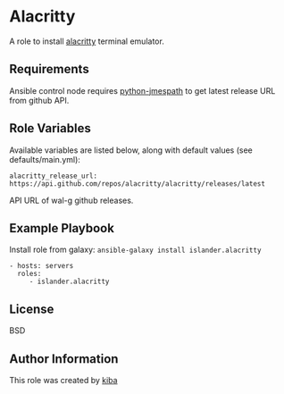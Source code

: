 Alacritty
=========

A role to install [alacritty][1] terminal emulator.

Requirements
------------

Ansible control node requires [python-jmespath][2] to get latest release URL from github API.

Role Variables
--------------

Available variables are listed below, along with default values (see defaults/main.yml):
```
alacritty_release_url: https://api.github.com/repos/alacritty/alacritty/releases/latest
```
API URL of wal-g github releases.

Example Playbook
----------------
Install role from galaxy: `ansible-galaxy install islander.alacritty`

    - hosts: servers
      roles:
         - islander.alacritty

License
-------

BSD

Author Information
------------------

This role was created by [kiba][3]

[1]: https://github.com/alacritty/alacritty
[2]: https://pypi.org/project/jmespath/
[3]: https://kiba.io
